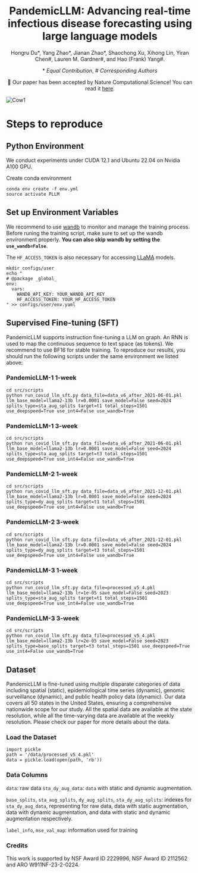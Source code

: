 <div align="center">

# PandemicLLM: Advancing real-time infectious disease forecasting using large language models

Hongru Du\*, Yang Zhao\*, Jianan Zhao\*, Shaochong Xu, Xihong Lin, Yiran Chen\#, Lauren M. Gardner\#, and Hao (Frank) Yang\#. 


\* *Equal Contribution*, \# *Corresponding Authors*


🎉 Our paper has been accepted by Nature Computational Science! You can read it [here](https://www.nature.com/articles/s43588-025-00798-6).


</div>

![Cow1](https://github.com/AndyJZhao/CovidLLM/blob/main/PandemicLLM.jpg?raw=true)

# Steps to reproduce

## Python Environment
We conduct experiments under CUDA 12.1 and Ubuntu 22.04 on Nvidia A100 GPU. 

Create conda environment

```shell
conda env create -f env.yml
source activate PLLM
```

## Set up Environment Variables

We recommend to use [wandb](https://wandb.ai/) to monitor and manage the training process. Before runing the training script, make sure to set up the wandb environment properly. **You can also skip wandb by setting the `use_wandb=False`**. 

The `HF_ACCESS_TOKEN` is also necessary for accessing [LLaMA](https://huggingface.co/) models. 

```shell
mkdir configs/user
echo "
# @package _global_
env:
  vars:
    WANDB_API_KEY: YOUR_WANDB_API_KEY
    HF_ACCESS_TOKEN: YOUR_HF_ACCESS_TOKEN
" >> configs/user/env.yaml
```

## Supervised  Fine-tuning (SFT)
PandemicLLM supports instruction fine-tuning a LLM on graph. An RNN is used to map the continuous sequence to text space (as tokens). We recommend to use BF16 for stable training. To reproduce our results, you should run the following scripts under the same environment we listed above:

### PandemicLLM-1 1-week
```shell
cd src/scripts
python run_covid_llm_sft.py data_file=data_v6_after_2021-06-01.pkl llm_base_model=llama2-13b lr=0.0001 save_model=False seed=2024 splits_type=sta_aug_splits target=t1 total_steps=1501 use_deepspeed=True use_int4=False use_wandb=True
```

### PandemicLLM-1 3-week
```shell
cd src/scripts
python run_covid_llm_sft.py data_file=data_v6_after_2021-06-01.pkl llm_base_model=llama2-13b lr=0.0001 save_model=False seed=2024 splits_type=sta_aug_splits target=t3 total_steps=1501 use_deepspeed=True use_int4=False use_wandb=True
```

### PandemicLLM-2 1-week
```shell
cd src/scripts
python run_covid_llm_sft.py data_file=data_v6_after_2021-12-01.pkl llm_base_model=llama2-13b lr=0.0001 save_model=False seed=2024 splits_type=dy_aug_splits target=t1 total_steps=1501 use_deepspeed=True use_int4=False use_wandb=True
```

### PandemicLLM-2 3-week
```shell
cd src/scripts
python run_covid_llm_sft.py data_file=data_v6_after_2021-12-01.pkl llm_base_model=llama2-13b lr=0.0001 save_model=False seed=2024 splits_type=dy_aug_splits target=t3 total_steps=1501 use_deepspeed=True use_int4=False use_wandb=True
```

### PandemicLLM-3 1-week
```shell
cd src/scripts
python run_covid_llm_sft.py data_file=processed_v5_4.pkl llm_base_model=llama2-13b lr=1e-05 save_model=False seed=2023 splits_type=sta_aug_splits target=t1 total_steps=1501 use_deepspeed=True use_int4=False use_wandb=True
```

### PandemicLLM-3 3-week
```shell
cd src/scripts
python run_covid_llm_sft.py data_file=processed_v5_4.pkl llm_base_model=llama2-13b lr=2e-05 save_model=False seed=2023 splits_type=base_splits target=t3 total_steps=1501 use_deepspeed=True use_int4=False use_wandb=True
```

## Dataset 

PandemicLLM is fine-tuned using multiple disparate categories of data including spatial (static), epidemiological time series (dynamic), genomic surveillance (dynamic), and public health policy data (dynamic). Our data covers all 50 states in the United States, ensuring a comprehensive nationwide scope for our study. All the spatial data are available at the state resolution, while all the time-varying data are available at the weekly resolution. Please check our paper for more details about the data.

### Load the Dataset


```
import pickle
path = '/data/processed_v5_4.pkl'
data = pickle.load(open(path, 'rb'))
```

### Data Columns

`data`: raw data
`sta_dy_aug_data`: `data` with static and dynamic augmentation. 

`base_splits`, `sta_aug_splits`, `dy_aug_splits`, `sta_dy_aug_splits`: indexes for `sta_dy_aug_data`, representing for raw data, data with static augmentation, data with dynamic augmentation, and data with static and dynamic augmentation respectively. 

`label_info`, `mse_val_map`: information used for training


### Credits

This work is supported by NSF Award ID 2229996, NSF Award ID 2112562 and ARO W911NF-23-2-0224.
